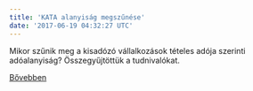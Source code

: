 ```yaml
---
title: 'KATA alanyiság megszűnése'
date: '2017-06-19 04:32:27 UTC'
---
```


Mikor szűnik meg a kisadózó vállalkozások  tételes adója szerinti adóalanyiság? Összegyűjtöttük a tudnivalókat.


[Bővebben](http://ift.tt/2sFQCrd)
